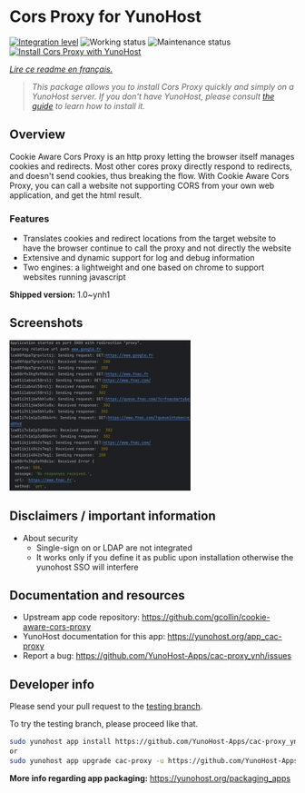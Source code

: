 <!--
N.B.: This README was automatically generated by https://github.com/YunoHost/apps/tree/master/tools/README-generator
It shall NOT be edited by hand.
-->

# Cors Proxy for YunoHost

[![Integration level](https://dash.yunohost.org/integration/cac-proxy.svg)](https://dash.yunohost.org/appci/app/cac-proxy) ![Working status](https://ci-apps.yunohost.org/ci/badges/cac-proxy.status.svg) ![Maintenance status](https://ci-apps.yunohost.org/ci/badges/cac-proxy.maintain.svg)  
[![Install Cors Proxy with YunoHost](https://install-app.yunohost.org/install-with-yunohost.svg)](https://install-app.yunohost.org/?app=cac-proxy)

*[Lire ce readme en français.](./README_fr.md)*

> *This package allows you to install Cors Proxy quickly and simply on a YunoHost server.
If you don't have YunoHost, please consult [the guide](https://yunohost.org/#/install) to learn how to install it.*

## Overview

Cookie Aware Cors Proxy is an http proxy letting the browser itself manages cookies and redirects.
Most other cores proxy directly respond to redirects, and doesn't send cookies, thus breaking the flow.
With Cookie Aware Cors Proxy, you can call a website not supporting CORS from your own web application, and get the html result.

### Features
- Translates cookies and redirect locations from the target website to have the browser continue to call the proxy and not directly the website 
- Extensive and dynamic support for log and debug information
- Two engines: a lightweight and one based on chrome to support websites running javascript


**Shipped version:** 1.0~ynh1

## Screenshots

![Screenshot of Cors Proxy](./doc/screenshots/fnac-logs.png)

## Disclaimers / important information

* About security
    * Single-sign on or LDAP are not integrated
    * It works only if you define it as public upon installation otherwise the yunohost SSO will interfere


## Documentation and resources

* Upstream app code repository: <https://github.com/gcollin/cookie-aware-cors-proxy>
* YunoHost documentation for this app: <https://yunohost.org/app_cac-proxy>
* Report a bug: <https://github.com/YunoHost-Apps/cac-proxy_ynh/issues>

## Developer info

Please send your pull request to the [testing branch](https://github.com/YunoHost-Apps/cac-proxy_ynh/tree/testing).

To try the testing branch, please proceed like that.

``` bash
sudo yunohost app install https://github.com/YunoHost-Apps/cac-proxy_ynh/tree/testing --debug
or
sudo yunohost app upgrade cac-proxy -u https://github.com/YunoHost-Apps/cac-proxy_ynh/tree/testing --debug
```

**More info regarding app packaging:** <https://yunohost.org/packaging_apps>
